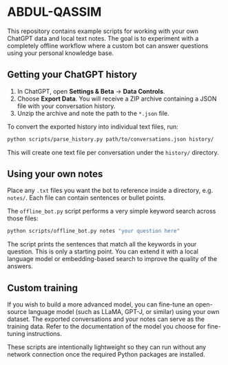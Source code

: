 # ABDUL-QASSIM

This repository contains example scripts for working with your own
ChatGPT data and local text notes. The goal is to experiment with a
completely offline workflow where a custom bot can answer questions
using your personal knowledge base.

## Getting your ChatGPT history

1. In ChatGPT, open **Settings & Beta** → **Data Controls**.
2. Choose **Export Data**. You will receive a ZIP archive containing a
   JSON file with your conversation history.
3. Unzip the archive and note the path to the `*.json` file.

To convert the exported history into individual text files, run:

```bash
python scripts/parse_history.py path/to/conversations.json history/
```

This will create one text file per conversation under the `history/`
directory.

## Using your own notes

Place any `.txt` files you want the bot to reference inside a directory,
e.g. `notes/`. Each file can contain sentences or bullet points.

The `offline_bot.py` script performs a very simple keyword search across
those files:

```bash
python scripts/offline_bot.py notes "your question here"
```

The script prints the sentences that match all the keywords in your
question. This is only a starting point. You can extend it with a local
language model or embedding-based search to improve the quality of the
answers.

## Custom training

If you wish to build a more advanced model, you can fine-tune an
open-source language model (such as LLaMA, GPT-J, or similar) using your
own dataset. The exported conversations and your notes can serve as the
training data. Refer to the documentation of the model you choose for
fine-tuning instructions.

These scripts are intentionally lightweight so they can run without any
network connection once the required Python packages are installed.
